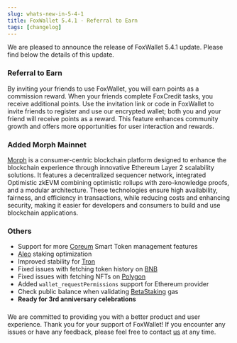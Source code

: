 ```yaml
---
slug: whats-new-in-5-4-1
title: FoxWallet 5.4.1 - Referral to Earn
tags: [changelog]
---
```


We are pleased to announce the release of FoxWallet 5.4.1 update. Please find below the details of this update.

<!--truncate-->

### Referral to Earn
By inviting your friends to use FoxWallet, you will earn points as a commission reward. When your friends complete FoxCredit tasks, you receive additional points. Use the invitation link or code in FoxWallet to invite friends to register and use our encrypted wallet; both you and your friend will receive points as a reward. This feature enhances community growth and offers more opportunities for user interaction and rewards.

### Added Morph Mainnet
[Morph](https://www.morphl2.io/) is a consumer-centric blockchain platform designed to enhance the blockchain experience through innovative Ethereum Layer 2 scalability solutions. It features a decentralized sequencer network, integrated Optimistic zkEVM combining optimistic rollups with zero-knowledge proofs, and a modular architecture. These technologies ensure high availability, fairness, and efficiency in transactions, while reducing costs and enhancing security, making it easier for developers and consumers to build and use blockchain applications.


### Others
- Support for more [Coreum](https://www.coreum.com/) Smart Token management features
- [Aleo](https://aleo.org/) staking optimization
- Improved stability for [Tron](https://tron.network/)
- Fixed issues with fetching token history on [BNB](https://www.bnbchain.org)
- Fixed issues with fetching NFTs on [Polygon](https://polygon.technology/)
- Added `wallet_requestPermissions` support for Ethereum provider
- Check public balance when validating [BetaStaking](https://betastaking.com/) gas
- **Ready for 3rd anniversary celebrations**

### 
We are committed to providing you with a better product and user experience. Thank you for your support of FoxWallet! If you encounter any issues or have any feedback, please feel free to contact [us](mailto:contact@foxwallet.com) at any time.
